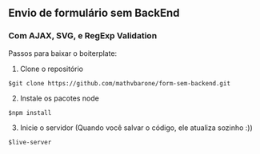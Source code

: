 ## Envio de formulário sem BackEnd

### Com AJAX, SVG, e RegExp Validation


Passos para baixar o boiterplate:

1. Clone o repositório

```
$git clone https://github.com/mathvbarone/form-sem-backend.git
```

2. Instale os pacotes node

```
$npm install
```

3. Inicie o servidor (Quando você salvar o código, ele atualiza sozinho :))

```
$live-server
```







